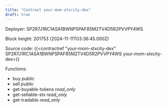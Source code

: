 ```yaml
---
title: "Contract your-mom-stxcity-dex"
draft: true
---
```

Deployer: SP2R7J1RC1ASA1BWNPSPAF85M2TV4D5R2PVVPY4WS


 



Block height: 201753 (2024-11-11T03:36:45.000Z)

Source code: {{<contractref "your-mom-stxcity-dex" SP2R7J1RC1ASA1BWNPSPAF85M2TV4D5R2PVVPY4WS your-mom-stxcity-dex>}}

Functions:

* buy _public_
* sell _public_
* get-buyable-tokens _read_only_
* get-sellable-stx _read_only_
* get-tradable _read_only_
